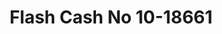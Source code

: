 ---
f_zip-code: 74447
f_state-code: OK
title: Flash Cash No 10-18661
f_phone: 918-756-2274
f_city-only: Okmulgee
f_address: 200 East 6Th Street Okmulgee
f_location-unique-id: '18661'
slug: flash-cash-no-10-18661
updated-on: '2024-05-30T13:46:58.046Z'
created-on: '2024-05-30T13:36:59.803Z'
published-on: '2024-05-30T13:54:32.469Z'
f_city-state: cms/city/okmulgee-ok.md
f_company: cms/company/flash-cash-no-10.md
f_state: cms/state/oklahoma.md
layout: '[payday-loan].html'
tags: payday-loan
---